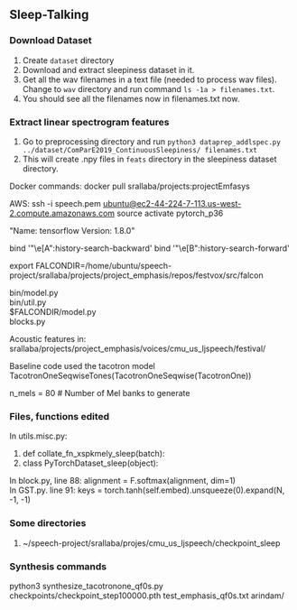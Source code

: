 ## Sleep-Talking

### Download Dataset
1. Create `dataset` directory
2. Download and extract sleepiness dataset in it.
3. Get all the wav filenames in a text file (needed to process wav files). Change to `wav` directory and run command `ls -1a > filenames.txt`.
4. You should see all the filenames now in filenames.txt now.

### Extract linear spectrogram features
1. Go to preprocessing directory and run `python3 dataprep_addlspec.py ../dataset/ComParE2019_ContinuousSleepiness/ filenames.txt`
2. This will create .npy files in `feats` directory in the sleepiness dataset directory.



Docker commands:
docker pull srallaba/projects:projectEmfasys


AWS:
ssh -i speech.pem ubuntu@ec2-44-224-7-113.us-west-2.compute.amazonaws.com
source activate pytorch_p36

"Name: tensorflow
Version: 1.8.0"

bind '"\e[A":history-search-backward'
bind '"\e[B":history-search-forward'

export FALCONDIR=/home/ubuntu/speech-project/srallaba/projects/project_emphasis/repos/festvox/src/falcon

bin/model.py  
bin/util.py  
$FALCONDIR/model.py  
blocks.py  


Acoustic features in:
srallaba/projects/project_emphasis/voices/cmu_us_ljspeech/festival/

Baseline code used the tacotron model TacotronOneSeqwiseTones(TacotronOneSeqwise(TacotronOne))

n_mels = 80  # Number of Mel banks to generate


### Files, functions edited
In utils.misc.py:
1. def collate_fn_xspkmely_sleep(batch):
2. class PyTorchDataset_sleep(object):

In block.py, line 88: alignment = F.softmax(alignment, dim=1)  
In GST.py. line 91: keys = torch.tanh(self.embed).unsqueeze(0).expand(N, -1, -1)



### Some directories
1. ~/speech-project/srallaba/projes/cmu_us_ljspeech/checkpoint_sleep

### Synthesis commands
python3 synthesize_tacotronone_qf0s.py checkpoints/checkpoint_step100000.pth test_emphasis_qf0s.txt arindam/


